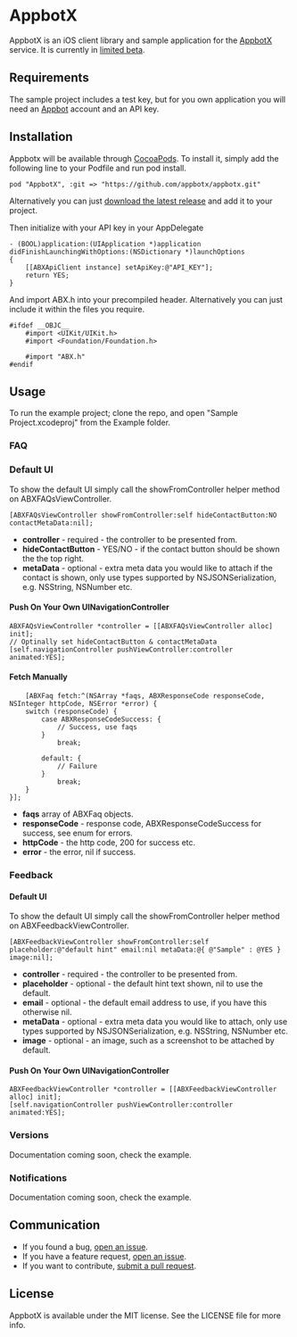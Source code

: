 # AppbotX

AppbotX is an iOS client library and sample application for the [AppbotX](http://appbot.co/appbotx) service. It is currently in [limited beta](https://appbot.co/appbotx).

## Requirements

The sample project includes a test key, but for you own application you will need an [Appbot](http://appbot.co) account and an API key.

## Installation

Appbotx will be available through [CocoaPods](http://cocoapods.org). To install it, simply add the following line to your Podfile and run pod install.

    pod "AppbotX", :git => "https://github.com/appbotx/appbotx.git"
    
Alternatively you can just [download the latest release](https://github.com/appbotx/appbotx/releases) and add it to your project.

Then initialize with your API key in your AppDelegate

	- (BOOL)application:(UIApplication *)application didFinishLaunchingWithOptions:(NSDictionary *)launchOptions
	{
    	[[ABXApiClient instance] setApiKey:@"API_KEY"];
    	return YES;
	}

And import ABX.h into your precompiled header. Alternatively you can just include it within the files you require.

	#ifdef __OBJC__
    	#import <UIKit/UIKit.h>
    	#import <Foundation/Foundation.h>

    	#import "ABX.h"
	#endif

## Usage

To run the example project; clone the repo, and open "Sample Project.xcodeproj" from the Example folder.

### FAQ

### Default UI
To show the default UI simply call the showFromController helper method on ABXFAQsViewController.

	[ABXFAQsViewController showFromController:self hideContactButton:NO contactMetaData:nil];

* **controller** - required - the controller to be presented from.
* **hideContactButton** - YES/NO - if the contact button should be shown the the top right.
* **metaData** - optional - extra meta data you would like to attach if the contact is shown, only use types supported by NSJSONSerialization, e.g. NSString, NSNumber etc.

#### Push On Your Own UINavigationController

	ABXFAQsViewController *controller = [[ABXFAQsViewController alloc] init];
	// Optinally set hideContactButton & contactMetaData
	[self.navigationController pushViewController:controller animated:YES];
	
#### Fetch Manually

	    [ABXFaq fetch:^(NSArray *faqs, ABXResponseCode responseCode, NSInteger httpCode, NSError *error) {
        switch (responseCode) {
            case ABXResponseCodeSuccess: {
            	// Success, use faqs
            }
                break;
                
            default: {
            	// Failure       
            }
                break;
        }
    }];	

* **faqs** array of ABXFaq objects.
* **responseCode** - response code, ABXResponseCodeSuccess for success, see enum for errors.
* **httpCode** - the http code, 200 for success etc.
* **error** - the error, nil if success.

### Feedback

#### Default UI

To show the default UI simply call the showFromController helper method on ABXFeedbackViewController.

	[ABXFeedbackViewController showFromController:self placeholder:@"default hint" email:nil metaData:@{ @"Sample" : @YES } image:nil];

* **controller** - required - the controller to be presented from.
* **placeholder** - optional - the default hint text shown, nil to use the default.
* **email** - optional - the default email address to use, if you have this otherwise nil.
* **metaData** - optional - extra meta data you would like to attach, only use types supported by NSJSONSerialization, e.g. NSString, NSNumber etc.
* **image** - optional - an image, such as a screenshot to be attached by default.

#### Push On Your Own UINavigationController

	ABXFeedbackViewController *controller = [[ABXFeedbackViewController alloc] init];
	[self.navigationController pushViewController:controller animated:YES];

### Versions

Documentation coming soon, check the example.

### Notifications

Documentation coming soon, check the example.
	
## Communication

* If you found a bug, [open an issue](https://github.com/appbotx/appbotx/issues).
* If you have a feature request, [open an issue](https://github.com/appbotx/appbotx/issues).
* If you want to contribute, [submit a pull request](https://github.com/appbotx/appbotx/pulls).	

## License

AppbotX is available under the MIT license. See the LICENSE file for more info.

